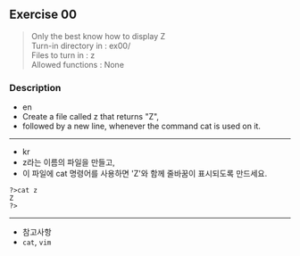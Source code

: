## Exercise 00
> Only the best know how to display Z<br />
> Turn-in directory in : ex00/<br />
> Files to turn in : z<br />
> Allowed functions : None

### Description
* en
* Create a file called z that returns "Z", 
* followed by a new line, whenever the command cat is used on it.

---

- kr
- z라는 이름의 파일을 만들고, 
- 이 파일에 cat 명령어를 사용하면 'Z'와 함께 줄바꿈이 표시되도록 만드세요.

```
?>cat z
Z
?>
```

---

- 참고사항
- `cat`, `vim`